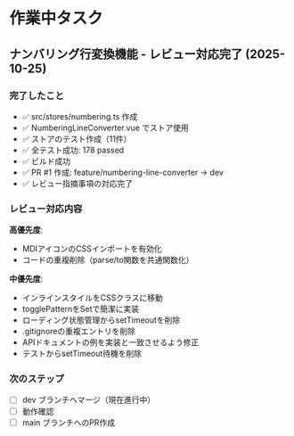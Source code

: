 # 作業中タスク

## ナンバリング行変換機能 - レビュー対応完了 (2025-10-25)

### 完了したこと
- ✅ src/stores/numbering.ts 作成
- ✅ NumberingLineConverter.vue でストア使用
- ✅ ストアのテスト作成（11件）
- ✅ 全テスト成功: 178 passed
- ✅ ビルド成功
- ✅ PR #1 作成: feature/numbering-line-converter → dev
- ✅ レビュー指摘事項の対応完了

### レビュー対応内容
**高優先度**:
- MDIアイコンのCSSインポートを有効化
- コードの重複削除（parse/to関数を共通関数化）

**中優先度**:
- インラインスタイルをCSSクラスに移動
- togglePatternをSetで簡潔に実装
- ローディング状態管理からsetTimeoutを削除
- .gitignoreの重複エントリを削除
- APIドキュメントの例を実装と一致させるよう修正
- テストからsetTimeout待機を削除

### 次のステップ
- [ ] dev ブランチへマージ（現在進行中）
- [ ] 動作確認
- [ ] main ブランチへのPR作成
